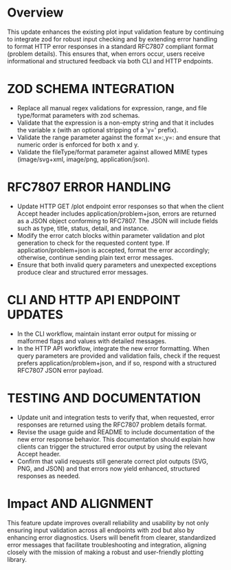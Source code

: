 # Overview
This update enhances the existing plot input validation feature by continuing to integrate zod for robust input checking and by extending error handling to format HTTP error responses in a standard RFC7807 compliant format (problem details). This ensures that, when errors occur, users receive informational and structured feedback via both CLI and HTTP endpoints.

# ZOD SCHEMA INTEGRATION
- Replace all manual regex validations for expression, range, and file type/format parameters with zod schemas.
- Validate that the expression is a non-empty string and that it includes the variable x (with an optional stripping of a 'y=' prefix).
- Validate the range parameter against the format x=<min>:<max>,y=<min>:<max> and ensure that numeric order is enforced for both x and y.
- Validate the fileType/format parameter against allowed MIME types (image/svg+xml, image/png, application/json).

# RFC7807 ERROR HANDLING
- Update HTTP GET /plot endpoint error responses so that when the client Accept header includes application/problem+json, errors are returned as a JSON object conforming to RFC7807. The JSON will include fields such as type, title, status, detail, and instance.
- Modify the error catch blocks within parameter validation and plot generation to check for the requested content type. If application/problem+json is accepted, format the error accordingly; otherwise, continue sending plain text error messages.
- Ensure that both invalid query parameters and unexpected exceptions produce clear and structured error messages.

# CLI AND HTTP API ENDPOINT UPDATES
- In the CLI workflow, maintain instant error output for missing or malformed flags and values with detailed messages.
- In the HTTP API workflow, integrate the new error formatting. When query parameters are provided and validation fails, check if the request prefers application/problem+json, and if so, respond with a structured RFC7807 JSON error payload.

# TESTING AND DOCUMENTATION
- Update unit and integration tests to verify that, when requested, error responses are returned using the RFC7807 problem details format.
- Revise the usage guide and README to include documentation of the new error response behavior. This documentation should explain how clients can trigger the structured error output by using the relevant Accept header.
- Confirm that valid requests still generate correct plot outputs (SVG, PNG, and JSON) and that errors now yield enhanced, structured responses as needed.

# Impact AND ALIGNMENT
This feature update improves overall reliability and usability by not only ensuring input validation across all endpoints with zod but also by enhancing error diagnostics. Users will benefit from clearer, standardized error messages that facilitate troubleshooting and integration, aligning closely with the mission of making a robust and user-friendly plotting library.